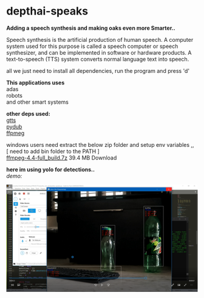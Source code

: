 # depthai-speaks

**Adding a speech synthesis and making oaks even more Smarter..**

Speech synthesis is the artificial production of human speech. A computer system used for this purpose is called a speech computer or speech synthesizer, and can be implemented in software or hardware products. A text-to-speech (TTS) system converts normal language text into speech.

all we just need to install all dependencies, run the program and press 'd'

**This applications uses**\
adas\
robots\
and other smart systems


**other deps used:**\
[gtts](https://pypi.org/project/gTTS/)\
[pydub](https://pypi.org/project/pydub/)\
[ffpmeg](https://www.ffmpeg.org/)

windows users need extract the below zip folder and setup env variables  ,,\
[ need to add bin folder to the PATH ]\
[ffmpeg-4.4-full_build.7z](ffmpeg-4.4-full_build.7z)
39.4 MB Download



**here im using yolo for detections..**\
*demo:*

 [![Alt text](demo.png)](https://youtu.be/CgLjy3BVdZU) 
